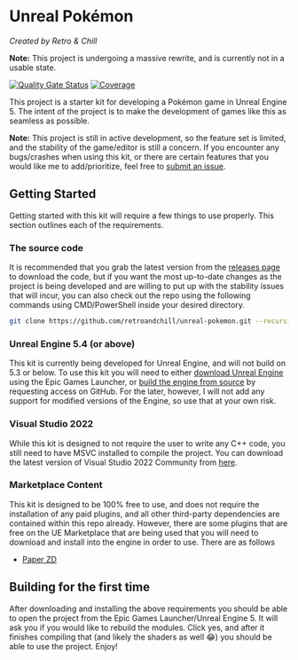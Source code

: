 # Unreal Pokémon
*Created by Retro & Chill*

**Note:** This project is undergoing a massive rewrite, and is currently not in a usable state.

[![Quality Gate Status](https://sonarcloud.io/api/project_badges/measure?project=retroandchill_unreal-pokemon&metric=alert_status)](https://sonarcloud.io/summary/new_code?id=retroandchill_unreal-pokemon) [![Coverage](https://sonarcloud.io/api/project_badges/measure?project=retroandchill_unreal-pokemon&metric=coverage)](https://sonarcloud.io/summary/new_code?id=retroandchill_unreal-pokemon)

This project is a starter kit for developing a Pokémon game in Unreal Engine 5. The intent of the project is to make the development of games like this as seamless as possible. 

**Note:** This project is still in active development, so the feature set is limited, and the stability of the game/editor is still a concern. If you encounter any bugs/crashes when using this kit, or there are certain features that you would like me to add/prioritize, feel free to [submit an issue](https://github.com/retroandchill/unreal-pokemon/issues/new/choose).

## Getting Started
Getting started with this kit will require a few things to use properly. This section outlines each of the requirements.

### The source code
It is recommended that you grab the latest version from the [releases page](https://github.com/retroandchill/unreal-pokemon/releases) to download the code, but if you want the most up-to-date changes as the project is being developed and are willing to put up with the stability issues that will incur, you can also check out the repo using the following commands using CMD/PowerShell inside your desired directory.

```sh
git clone https://github.com/retroandchill/unreal-pokemon.git --recursive
```

### Unreal Engine 5.4 (or above)
This kit is currently being developed for Unreal Engine, and will not build on 5.3 or below. To use this kit you will need to either [download Unreal Engine](https://www.unrealengine.com/en-US/download) using the Epic Games Launcher, or [build the engine from source](https://www.unrealengine.com/en-US/ue-on-github) by requesting access on GitHub. For the later, however, I will not add any support for modified versions of the Engine, so use that at your own risk.

### Visual Studio 2022
While this kit is designed to not require the user to write any C++ code, you still need to have MSVC installed to compile the project. You can download the latest version of Visual Studio 2022 Community from [here](https://visualstudio.microsoft.com/downloads/).

### Marketplace Content
This kit is designed to be 100% free to use, and does not require the installation of any paid plugins, and all other third-party dependencies are contained within this repo already. However, there are some plugins that are free on the UE Marketplace that are being used that you will need to download and install into the engine in order to use. 
There are as follows
- [Paper ZD](https://www.unrealengine.com/marketplace/en-US/product/paperzd)

## Building for the first time
After downloading and installing the above requirements you should be able to open the project from the Epic Games Launcher/Unreal Engine 5. It will ask you if you would like to rebuild the modules. Click yes, and after it finishes compiling that (and likely the shaders as well :joy:) you should be able to use the project. Enjoy!
